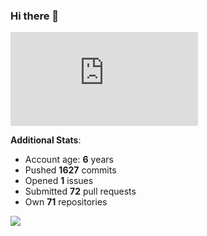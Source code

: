 ### Hi there 👋

![Bob's github activity graph](https://d3eqgu1c877dat.cloudfront.net/graph-stats.xml)

**Additional Stats**:
- Account age: **6** years
- Pushed **1627** commits
- Opened **1** issues
- Submitted **72** pull requests
- Own **71** repositories

![](https://komarev.com/ghpvc/?username=BobTheSoftwareDeveloper)
